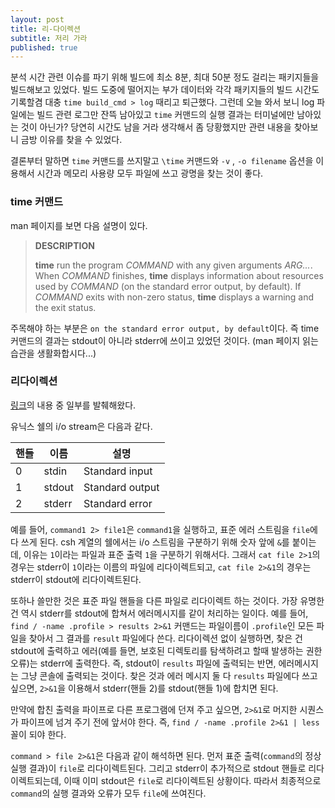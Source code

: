 ```yaml
---
layout: post
title: 리-다이렉션
subtitle: 저리 가라
published: true
---
```


 분석 시간 관련 이슈를 파기 위해 빌드에 최소 8분, 최대 50분 정도
 걸리는 패키지들을 빌드해보고 있었다.  빌드 도중에 떨어지는 부가
 데이터와 각각 패키지들의 빌드 시간도 기록할겸 대충 `time build_cmd >
 log` 때리고 퇴근했다.  그런데 오늘 와서 보니 log 파일에는 빌드 관련
 로그만 잔뜩 남아있고 `time` 커맨드의 실행 결과는 터미널에만 남아있는
 것이 아닌가?  당연히 시간도 남을 거라 생각해서 좀 당황했지만 관련
 내용을 찾아보니 금방 이유를 찾을 수 있었다.

 결론부터 말하면 `time` 커맨드를 쓰지말고 `\time` 커맨드와 `-v` , `-o
 filename` 옵션을 이용해서 시간과 메모리 사용량 모두 파일에 쓰고
 광명을 찾는 것이 좋다.


### time 커맨드
 man 페이지를 보면 다음 설명이 있다.

> **DESCRIPTION**
>
> **time** run the program _COMMAND_ with any given arguments
> _ARG..._. When _COMMAND_ finishes, **time** displays information
> about resources used by _COMMAND_ (on the standard error output, by
> default). If _COMMAND_ exits with non-zero status, **time** displays
> a warning and the exit status.

 주목해야 하는 부분은 `on the standard error output, by
 default`이다. 즉 time 커맨드의 결과는 stdout이 아니라 stderr에 쓰이고
 있었던 것이다. (man 페이지 읽는 습관을 생활화합시다...)


### 리다이렉션
 [링크](https://en.wikipedia.org/wiki/Redirection_(computing))의 내용
 중 일부를 발췌해왔다.

 유닉스 쉘의 i/o stream은 다음과 같다.

| 핸들 | 이름 | 설명 |
| --- | --- | --- |
| 0 | stdin | Standard input |
| 1 | stdout | Standard output |
| 2 | stderr | Standard error |

 예를 들어, `command1 2> file1`은 `command1`을 실행하고, 표준 에러
 스트림을 `file`에다 쓰게 된다.  csh 계열의 쉘에서는 i/o 스트림을
 구분하기 위해 숫자 앞에 `&`를 붙이는데, 이유는 `1`이라는 파일과 표준
 출력 `1`을 구분하기 위해서다. 그래서 `cat file 2>1`의 경우는 stderr이
 `1`이라는 이름의 파일에 리다이렉트되고, `cat file 2>&1`의 경우는
 stderr이 stdout에 리다이렉트된다.

 또하나 쓸만한 것은 표준 파일 핸들을 다른 파일로 리다이렉트 하는
 것이다. 가장 유명한 건 역시 stderr를 stdout에 합쳐서 에러메시지를
 같이 처리하는 일이다. 예를 들어, `find / -name .profile > results
 2>&1` 커맨드는 파일이름이 `.profile`인 모든 파일을 찾아서 그 결과를
 `result` 파일에다 쓴다. 리다이렉션 없이 실행하면, 찾은 건 stdout에
 출력하고 에러(예를 들면, 보호된 디렉토리를 탐색하려고 할때 발생하는
 권한 오류)는 stderr에 출력한다. 즉, stdout이 `results` 파일에
 출력되는 반면, 에러메시지는 그냥 콘솔에 출력되는 것이다. 찾은 것과
 에러 메시지 둘 다 `results` 파일에다 쓰고 싶으면, `2>&1`을 이용해서
 stderr(핸들 2)를 stdout(핸들 1)에 합치면 된다.

 만약에 합친 출력을 파이프로 다른 프로그램에 던져 주고 싶으면,
 `2>&1`로 머지한 시퀀스가 파이프에 넘겨 주기 전에 앞서야 한다. 즉,
 `find / -name .profile 2>&1 | less` 꼴이 되야 한다.

 `command > file 2>&1`은 다음과 같이 해석하면 된다. 먼저 표준
 출력(`command`의 정상 실행 결과)이 `file`로 리다이렉트된다. 그리고
 stderr이 추가적으로 stdout 핸들로 리다이렉트되는데, 이때 이미
 stdout은 `file`로 리다이렉트된 상황이다. 따라서 최종적으로
 `command`의 실행 결과와 오류가 모두 `file`에 쓰여진다.
